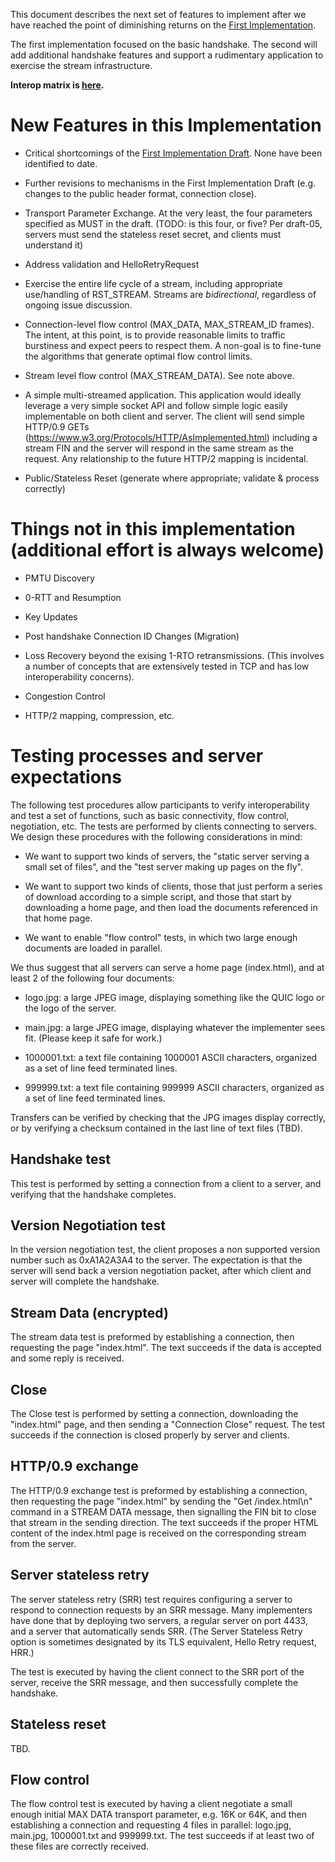 This document describes the next set of features to implement after we have reached the point of diminishing returns on the [First Implementation](https://github.com/quicwg/base-drafts/wiki/1st-Implementation-Draft).

The first implementation focused on the basic handshake. The second will add additional handshake features and support a rudimentary application to exercise the stream infrastructure.

**Interop matrix is [here](https://docs.google.com/spreadsheets/d/1D0tW89vOoaScs3IY9RGC0UesWGAwE6xyLk0l4JtvTVg/edit?usp=sharing).**

# New Features in this Implementation

* Critical shortcomings of the [First Implementation Draft](https://github.com/quicwg/base-drafts/wiki/First-Implementation). None have been identified to date.

* Further revisions to mechanisms in the First Implementation Draft (e.g. changes to the public header format, connection close).

* Transport Parameter Exchange. At the very least, the four parameters specified as MUST in the draft. (TODO: is this four, or five? Per draft-05, servers must send the stateless reset secret, and clients must understand it)

* Address validation and HelloRetryRequest

* Exercise the entire life cycle of a stream, including appropriate use/handling of RST_STREAM. Streams are *bidirectional*, regardless of ongoing issue discussion.

* Connection-level flow control (MAX_DATA, MAX_STREAM_ID frames). The intent, at this point, is to provide reasonable limits to traffic burstiness and expect peers to respect them. A non-goal is to fine-tune the algorithms that generate optimal flow control limits.

* Stream level flow control (MAX_STREAM_DATA). See note above.

* A simple multi-streamed application. This application would ideally leverage a very simple socket API and follow simple logic easily implementable on both client and server. The client will send simple HTTP/0.9 GETs (https://www.w3.org/Protocols/HTTP/AsImplemented.html) including a stream FIN and the server will respond in the same stream as the request. Any relationship to the future HTTP/2 mapping is incidental.

* Public/Stateless Reset (generate where appropriate; validate & process correctly)

# Things not in this implementation (additional effort is always welcome)

* PMTU Discovery

* 0-RTT and Resumption

* Key Updates

* Post handshake Connection ID Changes (Migration)

* Loss Recovery beyond the exising 1-RTO retransmissions. (This involves a number of concepts that are extensively tested in TCP and has low interoperability concerns).

* Congestion Control

* HTTP/2 mapping, compression, etc.

# Testing processes and server expectations

The following test procedures allow participants to verify interoperability and test a set of
functions, such as basic connectivity, flow control, negotiation, etc. The tests are performed
by clients connecting to servers. We design these procedures with the following considerations
in mind:

* We want to support two kinds of servers, the "static server serving a small set of files", and the "test server making up pages on the fly".

* We want to support two kinds of clients, those that just perform a series of download according to a simple script,
and those that start by downloading a home page, and then load the documents referenced in that home page.

* We want to enable "flow control" tests, in which two large enough documents are loaded in parallel.

We thus suggest that all servers can serve a home page (index.html), and at least 2 of the following four documents:

* logo.jpg: a large JPEG image, displaying something like the QUIC logo or the logo of the server.

* main.jpg: a large JPEG image, displaying whatever the implementer sees fit. (Please keep it safe for work.)

* 1000001.txt: a text file containing 1000001 ASCII characters, organized as a set of line feed terminated lines.

* 999999.txt: a text file containing 999999 ASCII characters, organized as a set of line feed terminated lines.

Transfers can be verified by checking that the JPG images display correctly, or by verifying a checksum contained in the last line of text files (TBD).

## Handshake test

This test is performed by setting a connection from a client to a server, and verifying that the handshake completes.

## Version Negotiation test

In the version negotiation test, the client proposes a non supported version number such as 0xA1A2A3A4 to the server. The expectation is that the server will send back a version negotiation packet, after which client and server will complete the handshake. 

## Stream Data (encrypted)

The stream data test is preformed by establishing a connection, then requesting the page "index.html". The text succeeds if the data is accepted and some reply is received.

## Close

The Close test is performed by setting a connection, downloading the "index.html" page, and then sending a "Connection Close" request. The test succeeds if the connection is closed properly by server and clients.

## HTTP/0.9 exchange

The HTTP/0.9 exchange test is preformed by establishing a connection, then requesting the page "index.html" by sending the "Get /index.html\n" command in a STREAM DATA message, then signalling the FIN bit to close that stream in the sending direction. The text succeeds if the proper HTML content of the index.html page is received on the corresponding stream from the server.

## Server stateless retry

The server stateless retry (SRR) test requires configuring a server to respond to connection requests by an SRR message. Many implementers have done that by deploying two servers, a regular server on port 4433, and a server that automatically sends SRR. (The Server Stateless Retry option is sometimes designated by its TLS equivalent, Hello Retry request, HRR.)

The test is executed by having the client connect to the SRR port of the server, receive the SRR message, and then successfully complete the handshake.

## Stateless reset

TBD.

## Flow control

The flow control test is executed by having a client negotiate a small enough initial MAX DATA transport parameter, e.g. 16K or 64K, and then establishing a connection and requesting 4 files in parallel: logo.jpg, main.jpg, 1000001.txt and 999999.txt. The test succeeds if at least two of these files are correctly received.